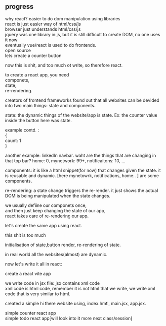 ## progress
why react? 
easier to do dom manipulation using libraries  
react is just easier way of html/css/js  
browser just understands html/css/js  
jquery was one library in js, but it is still difficult to create DOM, no one uses it now  
eventually vue/react is used to do frontends.  
open source  
lets create a counter button  
  
  
now this is shit, and too much ot write, so therefore react.  
  
  
to create a react app, you need  
componets,  
state,  
re-rendering.  
  
  
creators of frontend frameworks found out that all websites can be devided into two main things: state and components.  
  
state: the dynamic things of the website/app is state. Ex: the counter value inside the button here was state.  
  
example contd. :  
{  
count: 1  
 }  
  
  
another example: linkedIn navbar. waht are the things that are changing in that top bar?  home: 0, mynetwork: 99+, notificaitons: 10, ...  
  
  
components: it is like a html snippet(for now) that changes given the state. it is reusable and dynamic. [here mynetowrk, notifications, home.. ] are some components. 
  
  
  
re-rendering: a state change triggers the re-render. it just shows the actual DOM is being manipulated when the state changes.  
  
  
we usually defiine our componets once,  
and then just keep changing the state of our app,  
react takes care of re-rendering our app.  
  
  
let's create the same app using react.  
  
  
this shit is too much  
  
initialisation of state,button render, re-rendering of state.  
  
  
in real world all the websites(almost) are dynamic.   
  
  
  
now let's write it all in react: 
  
  
  
create a react vite app  
  
  
we write code in jsx file: jsx contains xml code  
xml code is html code, remember it is not html that we write, we write xml code that is very similar to html.  

created a simple hi there website using, index.hmtl, main.jsx, app.jsx. 
  
  
simple counter react app  
simple todo react app[will look into it more next class/session]  
  
    
  


